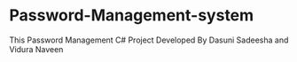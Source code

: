 # Password-Management-system
This Password Management C# Project Developed By Dasuni Sadeesha and Vidura Naveen

